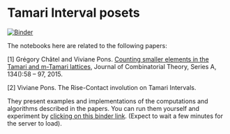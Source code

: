 # Tamari Interval posets

[![Binder](https://beta.mybinder.org/badge.svg)](https://mybinder.org/v2/gh/VivianePons/public-notebooks/master?filepath=TamariIntervalPosets)


The notebooks here are related to the following papers:

[1] Grégory Châtel and Viviane Pons. [Counting smaller elements in the Tamari and m-Tamari lattices](http://arxiv.org/abs/1311.3922), Journal of Combinatorial Theory, Series A, 134():58 – 97, 2015. 

[2] Viviane Pons. The Rise-Contact involution on Tamari Intervals.

They present examples and implementations of the computations and algorithms described in the papers. You can run them yourself and experiment by [clicking on this binder link](https://mybinder.org/v2/gh/VivianePons/public-notebooks/master?filepath=TamariIntervalPosets). (Expect to wait a few minutes for the server to load).
